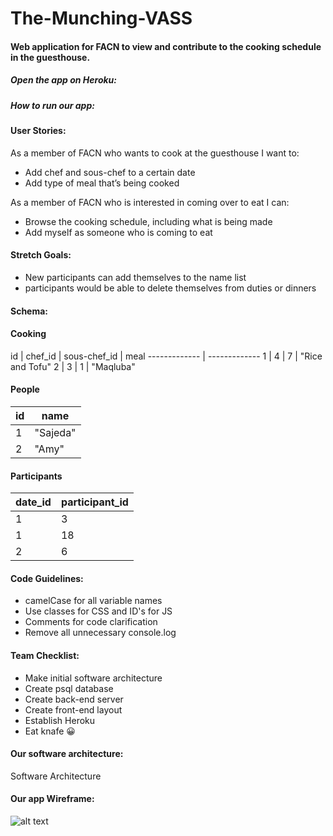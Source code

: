 # The-Munching-VASS

#### Web application for FACN to view and contribute to the cooking schedule in the guesthouse.

##### Open the app on Heroku:

##### How to run our app:

#### User Stories:
As a member of FACN who wants to cook at the guesthouse I want to:
* Add chef and sous-chef to a certain date
* Add type of meal that’s being cooked

As a member of FACN who is interested in coming over to eat I can:
* Browse the cooking schedule, including what is being made
* Add myself as someone who is coming to eat

#### Stretch Goals:
* New participants can add themselves to the name list
* participants would be able to delete themselves from duties or dinners

#### Schema:
#### Cooking

id   | chef_id | sous-chef_id | meal
------------- | -------------
1  | 4 | 7 | "Rice and Tofu"
2  | 3 | 1 | "Maqluba"

#### People

id   | name
---- | ----
1  | "Sajeda"
2  | "Amy"

#### Participants

date_id   | participant_id
---- | ----
1  | 3
1  | 18
2  | 6

#### Code Guidelines:
* camelCase for all variable names
* Use classes for CSS and ID's for JS
* Comments for code clarification
* Remove all unnecessary console.log

#### Team Checklist:
* Make initial software architecture
* Create psql database
* Create back-end server
* Create front-end layout
* Establish Heroku
* Eat knafe :grinning:

#### Our software architecture:
Software Architecture

#### Our app Wireframe:
![alt text](./assets/wireframe.png)
